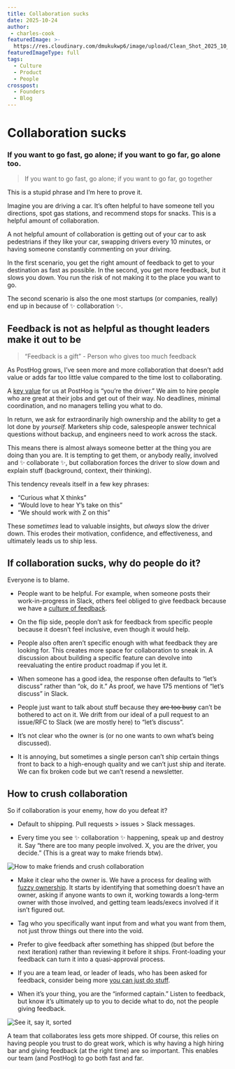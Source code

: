 ```yaml
---
title: Collaboration sucks
date: 2025-10-24
author:
 - charles-cook
featuredImage: >-
  https://res.cloudinary.com/dmukukwp6/image/upload/Clean_Shot_2025_10_24_at_11_16_27_2x_57ccde04a6.png
featuredImageType: full
tags:
  - Culture
  - Product
  - People
crosspost:
  - Founders
  - Blog
---
```


# Collaboration sucks

### If you want to go fast, go alone; if you want to go far, go alone too.

> If you want to go fast, go alone; if you want to go far, go together

This is a stupid phrase and I’m here to prove it. 

Imagine you are driving a car. It’s often helpful to have someone tell you directions, spot gas stations, and recommend stops for snacks. This is a helpful amount of collaboration.

A not helpful amount of collaboration is getting out of your car to ask pedestrians if they like your car, swapping drivers every 10 minutes, or having someone constantly commenting on your driving.

In the first scenario, you get the right amount of feedback to get to your destination as fast as possible. In the second, you get more feedback, but it slows you down. You run the risk of not making it to the place you want to go.

The second scenario is also the one most startups (or companies, really) end up in because of ✨ collaboration ✨. 

## Feedback is not as helpful as thought leaders make it out to be

> “Feedback is a gift” - Person who gives too much feedback

As PostHog grows, I’ve seen more and more collaboration that doesn’t add value or adds far too little value compared to the time lost to collaborating.

A [key value](/handbook/values) for us at PostHog is “you’re the driver.” We aim to hire people who are great at their jobs and get out of their way. No deadlines, minimal coordination, and no managers telling you what to do. 

In return, we ask for extraordinarily high ownership and the ability to get a lot done by *yourself.* Marketers ship code, salespeople answer technical questions without backup, and engineers need to work across the stack.

This means there is almost always someone better at the thing you are doing than you are. It is tempting to get them, or anybody really, involved and ✨ collaborate ✨, but collaboration forces the driver to slow down and explain stuff (background, context, their thinking). 

This tendency reveals itself in a few key phrases:

- “Curious what X thinks”
- “Would love to hear Y’s take on this”
- “We should work with Z on this”

These *sometimes* lead to valuable insights, but *always* slow the driver down. This erodes their motivation, confidence, and effectiveness, and ultimately leads us to ship less.

## If collaboration sucks, why do people do it?

Everyone is to blame.

- People want to be helpful. For example, when someone posts their work-in-progress in Slack, others feel obliged to give feedback because we have a [culture of feedback](/handbook/people/feedback).

- On the flip side, people don’t ask for feedback from specific people because it doesn’t feel inclusive, even though it would help.

- People also often aren’t specific enough with what feedback they are looking for. This creates more space for collaboration to sneak in. A discussion about building a specific feature can devolve into reevaluating the entire product roadmap if you let it.

- When someone has a good idea, the response often defaults to “let’s discuss” rather than “ok, do it.” As proof, we have 175 mentions of “let’s discuss” in Slack.

- People just want to talk about stuff because they ~~are too busy~~ can’t be bothered to act on it. We drift from our ideal of a pull request to an issue/RFC to Slack (we are mostly here) to “let’s discuss”.

- It’s not clear who the owner is (or no one wants to own what’s being discussed).

- It is annoying, but sometimes a single person can’t ship certain things front to back to a high-enough quality and we can’t just ship and iterate. We can fix broken code but we can’t resend a newsletter.

## How to crush collaboration

So if collaboration is your enemy, how do you defeat it?

- Default to shipping. Pull requests > issues > Slack messages.

- Every time you see ✨ collaboration ✨ happening, speak up and destroy it. Say “there are too many people involved. X, you are the driver, you decide.” (This is a great way to make friends btw).
    
![How to make friends and crush collaboration](https://res.cloudinary.com/dmukukwp6/image/upload/w_1600,c_limit,q_auto,f_auto/Clean_Shot_2025_10_24_at_11_16_27_2x_57ccde04a6.png)
    
- Make it clear who the owner is. We have a process for dealing with [fuzzy ownership](/handbook/company/fuzzy-ownership). It starts by identifying that something doesn’t have an owner, asking if anyone wants to own it, working towards a long-term owner with those involved, and getting team leads/execs involved if it isn’t figured out.

- Tag who you specifically want input from and what you want from them, not just throw things out there into the void.

- Prefer to give feedback after something has shipped (but before the next iteration) rather than reviewing it before it ships. Front-loading your feedback can turn it into a quasi-approval process.

- If you are a team lead, or leader of leads, who has been asked for feedback, consider being more [you can just do stuff](https://www.youtube.com/shorts/DjvVN4Vp_r0).

- When it’s your thing, you are the “informed captain.” Listen to feedback, but know it’s ultimately up to you to decide what to do, not the people giving feedback.

![See it, say it, sorted](https://res.cloudinary.com/dmukukwp6/image/upload/q_auto,f_auto/Clean_Shot_2025_10_24_at_11_22_00_2x_b1cd420758.png)

A team that collaborates less gets more shipped. Of course, this relies on having people you trust to do great work, which is why having a high hiring bar and giving feedback (at the right time) are so important. This enables our team (and PostHog) to go both fast and far.